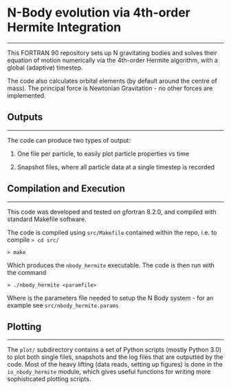 # N-Body evolution via 4th-order Hermite Integration #
----------------------------------------------------

This FORTRAN 90 repository sets up N gravitating bodies and solves their equation
of motion numerically via the 4th-order Hermite algorithm, with a global (adaptive) timestep.  

The code also calculates orbital elements (by default around the centre of mass).  The principal force is
Newtonian Gravitation - no other forces are implemented.

## Outputs ##
---------------

The code can produce two types of output:

1) One file per particle, to easily plot particle properties vs time

2) Snapshot files, where all particle data at a single timestep is recorded


## Compilation and Execution ##
----------------------------------

This code was developed and tested on gfortran 8.2.0, and compiled with standard Makefile software.

The code is compiled using `src/Makefile` contained within the repo, i.e. to compile
`> cd src/`

`> make`

Which produces the `nbody_hermite` executable.  The code is then run with the command

`> ./nbody_hermite <paramfile> `

Where <paramfile> is the parameters file needed to setup the N Body system - for an example see `src/nbody_hermite.params`
  
## Plotting ##
----------------

The `plot/` subdirectory contains a set of Python scripts (mostly Python 3.0) to plot both single files, snapshots and the log files that are outputted by the code.  Most of the heavy lifting (data reads, setting up figures) is done in the `io_nbody_hermite` module, which gives useful functions for writing more sophisticated plotting scripts.
